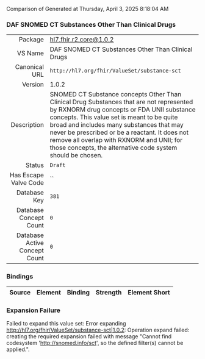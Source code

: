 Comparison of 
Generated at Thursday, April 3, 2025 8:18:04 AM

### DAF SNOMED CT Substances Other Than Clinical Drugs

|      |     |
| ---: | --- |
| Package | hl7.fhir.r2.core@1.0.2 |
| VS Name | DAF SNOMED CT Substances Other Than Clinical Drugs |
| Canonical URL | `http://hl7.org/fhir/ValueSet/substance-sct` |
| Version | 1.0.2 |
| Description | SNOMED CT Substance concepts Other Than Clinical Drug Substances that are not represented by RXNORM  drug concepts or FDA UNII substance concepts. This value set is meant to be quite broad and includes many substances that may never be prescribed or be a reactant. It does not remove all overlap with RXNORM and UNII; for those concepts, the alternative code system should be chosen. |
| Status | `Draft` |
| Has Escape Valve Code | `` |
| Database Key | `381` |
| Database Concept Count | `0` |
| Database Active Concept Count | `0` |
### Bindings

| Source | Element | Binding | Strength | Element Short |
| ------ | ------- | ------- | -------- | ------------- |

### Expansion Failure

Failed to expand this value set: Error expanding http://hl7.org/fhir/ValueSet/substance-sct|1.0.2: Operation expand failed: creating the required expansion failed with message "Cannot find codesystem 'http://snomed.info/sct', so the defined filter(s) cannot be applied.".
